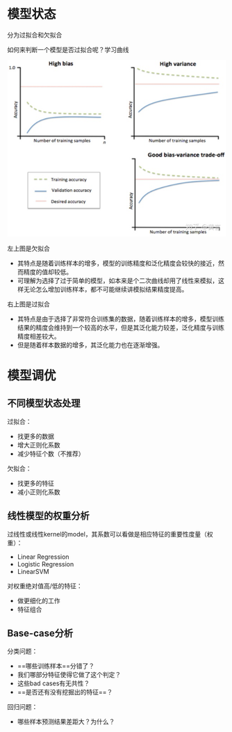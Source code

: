 # 模型状态

分为过拟合和欠拟合



如何来判断一个模型是否过拟合呢？学习曲线

![img](https://raw.githubusercontent.com/DaiDuncan/PicUploader/main/img2/20210319152558.jpeg)



左上图是欠拟合

- 其特点是随着训练样本的增多，模型的训练精度和泛化精度会较快的接近，然而精度的值却较低。
- 可理解为选择了过于简单的模型，如本来是个二次曲线却用了线性来模拟，这样无论怎么增加训练样本，都不可能继续讲模拟结果精度提高。



右上图是过拟合

- 其特点是由于选择了非常符合训练集的数据，随着训练样本的增多，模型训练结果的精度会维持到一个较高的水平，但是其泛化能力较差，泛化精度与训练精度相差较大。
- 但是随着样本数据的增多，其泛化能力也在逐渐增强。







# 模型调优

## 不同模型状态处理

过拟合：

- 找更多的数据
- 增大正则化系数
- 减少特征个数（不推荐）



欠拟合：

- 找更多的特征
- 减小正则化系数



## 线性模型的权重分析

过线性或线性kernel的model，其系数可以看做是相应特征的重要性度量（权重）：

- Linear Regression
- Logistic Regression
- LinearSVM



对权重绝对值高/低的特征：

- 做更细化的工作
- 特征组合



## Base-case分析

分类问题：

- ==哪些训练样本==分错了？
- 我们哪部分特征使得它做了这个判定？
- 这些bad cases有无共性？
- ==是否还有没有挖掘出的特征==？



回归问题：

- 哪些样本预测结果差距大？为什么？







